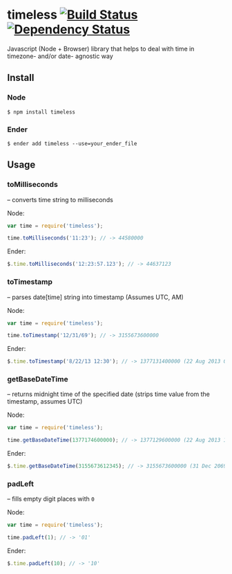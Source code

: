 # timeless [![Build Status](https://travis-ci.org/alexindigo/timeless.png?branch=master)](https://travis-ci.org/alexindigo/timeless) [![Dependency Status](https://gemnasium.com/alexindigo/timeless.png)](https://gemnasium.com/alexindigo/timeless)

Javascript (Node + Browser) library that helps to deal with time in timezone- and/or date- agnostic way

## Install

### Node
```
$ npm install timeless
```

### Ender
```
$ ender add timeless --use=your_ender_file
```

## Usage

### toMilliseconds
– converts time string to milliseconds

Node:
``` javascript
var time = require('timeless');

time.toMilliseconds('11:23'); // -> 44580000
```

Ender:
``` javascript
$.time.toMilliseconds('12:23:57.123'); // -> 44637123
```

### toTimestamp
– parses date[time] string into timestamp (Assumes UTC, AM)

Node:
``` javascript
var time = require('timeless');

time.toTimestamp('12/31/69'); // -> 3155673600000
```

Ender:
``` javascript
$.time.toTimestamp('8/22/13 12:30'); // -> 1377131400000 (22 Aug 2013 00:30:00 GMT)
```

### getBaseDateTime
– returns midnight time of the specified date (strips time value from the timestamp, assumes UTC)

Node:
``` javascript
var time = require('timeless');

time.getBaseDateTime(1377174600000); // -> 1377129600000 (22 Aug 2013 12:30:00 -> 22 Aug 2013 00:00:00)
```

Ender:
``` javascript
$.time.getBaseDateTime(3155673612345); // -> 3155673600000 (31 Dec 2069 00:00:12 -> 31 Dec 2069 00:00:00)
```

### padLeft
– fills empty digit places with ```0```

Node:
``` javascript
var time = require('timeless');

time.padLeft(1); // -> '01'
```

Ender:
``` javascript
$.time.padLeft(10); // -> '10'
```
